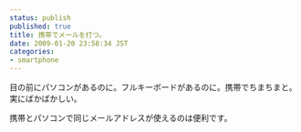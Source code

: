 ```yaml
---
status: publish
published: true
title: 携帯でメールを打つ。
date: 2009-01-20 23:58:34 JST
categories:
- smartphone
---
```

目の前にパソコンがあるのに。フルキーボードがあるのに。携帯でちまちまと。実にばかばかしい。

携帯とパソコンで同じメールアドレスが使えるのは便利です。
